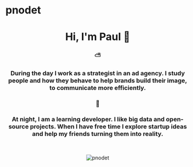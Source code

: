 # pnodet

<h1 align="center">Hi, I'm Paul 👋</h1>

<h3 align="center">⛅️</h3>
<h3 align="center">During the day I work as a strategist in an ad agency. I study people and how they behave to help brands build their image, to communicate more efficiently.</h3>

<h3 align="center">🌙</h3>
<h3 align="center">At night, I am a learning developer. I like big data and open-source projects. When I have free time I explore startup ideas and help my friends turning them into reality.</h3>
<br>
<p align="center"> <img src="https://komarev.com/ghpvc/?username=pnodet" alt="pnodet" /> </p>
